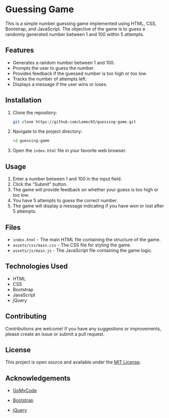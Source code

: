 # Guessing Game

This is a simple number guessing game implemented using HTML, CSS, Bootstrap, and JavaScript. The objective of the game is to guess a randomly generated number between 1 and 100 within 5 attempts.

## Features

- Generates a random number between 1 and 100.
- Prompts the user to guess the number.
- Provides feedback if the guessed number is too high or too low.
- Tracks the number of attempts left.
- Displays a message if the user wins or loses.

## Installation

1. Clone the repository:

    ```sh
    git clone https://github.com/Lemec93/guessing-game.git
    ```

2. Navigate to the project directory:

    ```sh
    cd guessing-game
    ```

3. Open the `index.html` file in your favorite web browser.

## Usage

1. Enter a number between 1 and 100 in the input field.
2. Click the "Submit" button.
3. The game will provide feedback on whether your guess is too high or too low.
4. You have 5 attempts to guess the correct number.
5. The game will display a message indicating if you have won or lost after 5 attempts.

## Files

- `index.html` - The main HTML file containing the structure of the game.
- `assets/css/main.css` - The CSS file for styling the game.
- `assets/js/main.js` - The JavaScript file containing the game logic.

## Technologies Used

- HTML
- CSS
- Bootstrap
- JavaScript
- jQuery

## Contributing

Contributions are welcome! If you have any suggestions or improvements, please create an issue or submit a pull request.

## License

This project is open source and available under the [MIT License](LICENSE).

## Acknowledgements

- [GoMyCode](https://gomycode.com/ic/)

- [Bootstrap](https://getbootstrap.com/)
- [jQuery](https://jquery.com/)

